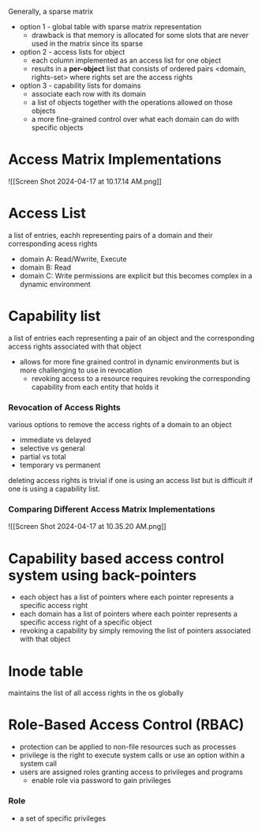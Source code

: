 Generally, a sparse matrix 
- option 1 - global table with sparse matrix representation 
	- drawback is that memory is allocated for some slots that are never used in the matrix since its sparse 
- option 2 - access lists for object 
	- each column implemented as an access list for one object
	- results in a **per-object** list that consists of ordered pairs <domain, rights-set> where rights set are the access rights 
- option 3 - capability lists for domains
	- associate each row with its domain
	- a list of objects together with the operations allowed on those objects 
	- a more fine-grained control over what each domain can do with specific objects 

# Access Matrix Implementations 
![[Screen Shot 2024-04-17 at 10.17.14 AM.png]]

# Access List 
a list of entries, eachh representing pairs of a domain and their corresponding acess rights 
- domain A: Read/Wwrite, Execute
- domain B: Read
- domain C: Write
permissions are explicit but this becomes complex in a dynamic environment 


# Capability list 
 a list of entries each representing a pair of an object and the corresponding access rights associated with that object 
 - allows for more fine grained control in dynamic environments but is more challenging to use in revocation 
	 - revoking access to a resource requires revoking the corresponding capability from each entity that holds it 

### Revocation of Access Rights 
various options to remove the access rights of a domain to an object
- immediate vs delayed
- selective vs general 
- partial vs total
- temporary vs permanent 

deleting access rights is trivial if one is using an access list but is difficult if one is using a capability list. 


### Comparing Different Access Matrix Implementations
![[Screen Shot 2024-04-17 at 10.35.20 AM.png]]

# Capability based access control system using back-pointers
- each object has a list of pointers where each pointer represents a specific access right
- each domain has a list of pointers where each pointer represents a specific access right of a specific object
- revoking a capability by simply removing the list of pointers associated with that object 

# Inode table
maintains the list of all access rights in the os globally

# Role-Based Access Control (RBAC)
- protection can be applied to non-file resources such as processes 
- privilege is the right to execute system calls or use an option within a system call
- users are assigned roles granting access to privileges and programs 
	- enable role via password to gain privileges 
### Role 
- a set of specific privileges 